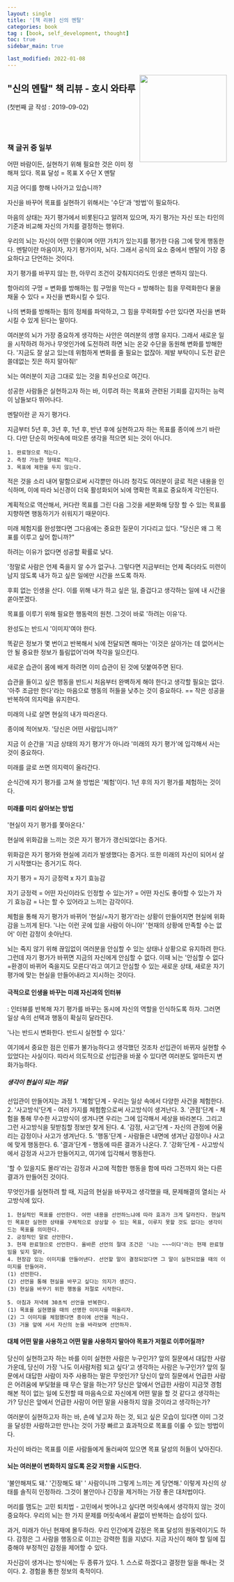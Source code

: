 ```yaml
---
layout: single
title: '[책 리뷰] 신의 멘탈'
categories: book
tag : [book, self_development, thought]
toc: true
sidebar_main: true

last_modified: 2022-01-08
---
```


<img align='right' width='200' height='200' src='https://image.aladin.co.kr/product/18367/18/cover500/8950979373_2.jpg
'>

## "신의 멘탈" 책 리뷰 - 호시 와타루




(첫번째 글 작성 : 2019-09-02)

<br>
<br>

### 책 글귀 중 일부

어떤 바람이든, 실현하기 위해 필요한 것은 이미 정해져 있다.
목표 달성 = 목표 X 수단 X 멘탈

지금 어디를 향해 나아가고 있습니까?

자신을 바꾸어 목표를 실현하기 위해서는 '수단'과 '방법'이 필요하다.

마음의 상태는 자기 평가에서 비롯된다고 알려져 있으며, 자기 평가는 자신 또는 타인의 기준과 비교해 자신의 가치를 결정하는 행위다.

우리의 뇌는 자신이 어떤 인물이며 어떤 가치가 있는지를 평가한 다음 그에 맞게 행동한다. 멘탈이란 마음이자, 자기 평가이자, 뇌다. 그래서 공식의 요소 중에서 멘탈이 가장 중요하다고 단언하는 것이다. 

자기 평가를 바꾸지 않는 한, 아무리 조건이 갖춰지더라도 인생은 변하지 않는다.

항아리의 구멍 = 변화를 방해하는 힘 
구멍을 막는다 = 방해하는 힘을 무력화한다
물을 채울 수 있다 = 자신을 변화시킬 수 있다.

나의 변화를 방해하는 힘의 정체를 파악하고, 그 힘을 무력화할 수만 있다면 자신을 변화시킬 수 있게 된다는 말이다.

여러분의 뇌가 가장 중요하게 생각하는 사안은 여러분의 생명 유지다. 그래서 새로운 일을 시작하려 하거나 무엇인가에 도전하려 하면 뇌는 온갖 수단을 동원해 변화를 방해한다. '지금도 잘 살고 있는데 위험하게 변화를 줄 필요는 없잖아. 제발 부탁이니 도전 같은 쓸데없는 짓은 하지 말아줘!'

뇌는 여러분이 지금 그대로 있는 것을 최우선으로 여긴다.

성공한 사람들은 실현하고자 하는 바, 이루려 하는 목표와 관련된 기회를 감지하는 능력이 남들보다 뛰어나다. 

멘탈이란 곧 자기 평가다.

지금부터 5년 후, 3년 후, 1년 후, 반년 후에 실현하고자 하는 목표를 종이에 쓰기 바란다. 다만 단순히 머릿속에 떠오른 생각을 적으면 되는 것이 아니다. 

	1. 완료형으로 적는다.
	2. 측정 가능한 형태로 적는다.
	3. 목표에 제한을 두지 않는다.

적은 것을 소리 내어 말함으로써 시각뿐만 아니라 청각도 여러분이 글로 적은 내용을 인식하며, 이에 따라 뇌신경이 더욱 활성화되어 뇌에 명확한 목표로 중요하게 각인된다.

계획적으로 역산해서, 커다란 목표를 그린 다음 그것을 세분화해 당장 할 수 있는 목표를 지향하면 행동하기가 쉬워지기 때문이다.

미래 체험지를 완성했다면 그다음에는 중요한 질문이 기다리고 있다. 
"당신은 왜 그 목표를 이루고 싶어 합니까?"

하려는 이유가 없다면 성공할 확률로 낮다. 

'정말로 사람은 언제 죽을지 알 수가 없구나. 그렇다면 지금부터는 언제 죽더라도 미련이 남지 않도록 내가 하고 싶은 일에만 시간을 쓰도록 하자.

후회 없는 인생을 산다. 이를 위해 내가 하고 싶은 일, 즐겁다고 생각하는 일에 내 시간을 쏟아붓겠다.

목표를 이루기 위해 필요한 행동력의 원천. 그것이 바로 '하려는 이유'다.

완성도는 반드시 '이미지'여야 한다.

똑같은 정보가 몇 번이고 반복해서 뇌에 전달되면 해마는 '이것은 살아가는 데 없어서는 안 될 중요한 정보가 틀림없어'라며 착각을 일으킨다.

새로운 습관이 몸에 배게 하려면 이미 습관이 된 것에 덧붙여주면 된다.

습관을 들이고 싶은 행동을 반드시 처음부터 완벽하게 해야 한다고 생각할 필요는 없다. '아주 조금만 한다'라는 마음으로 행동의 허들을 낮추는 것이 중요하다.  == 작은 성공을 반복하여 의지력을 유지한다.

미래의 나로 살면 현실의 내가 따라온다.

종이에 적어보자. '당신은 어떤 사람입니까?'

지금 이 순간을 '지금 상태의 자기 평가'가 아니라 '미래의 자기 평가'에 입각해서 사는 것이 중요하다.

미래를 글로 쓰면 의지력이 올라간다.

순식간에 자기 평가를 고쳐 쓸 방법은 '체험'이다. 1년 후의 자기 평가를 체험하는 것이다.



#### 미래를 미리 살아보는 방법

'현실이 자기 평가를 쫓아온다.'

현실에  위화감을 느끼는 것은 자기 평가가 갱신되었다는 증거다.

위화감은 자기 평가와 현실에 괴리가 발생했다는 증거다. 또한 미래의 자신이 되어서 살기 시작했다는 증거기도 하다.

자기 평가 = 자기 긍정력 x 자기 효능감

자기 긍정력 = 어떤 자신이라도 인정할 수 있는가? = 어떤 자신도 좋아할 수 있는가
자기 효능감 = 나는 할 수 있어라고 느끼는 감각이다.

체험을 통해 자기 평가가 바뀌어 '현실/=자기 평가'라는 상황이 만들어지면 현실에 위화감을 느끼게 된다. '나는 이런 곳에 있을 사람이 아니야' '현재의 상황에 만족할 수는 없어' 이런 감정이 솟아난다.

뇌는 죽지 않기 위해 끊임없이 여러분을 안심할 수 있는 상태나 상황으로 유지하려 한다. 그런데 자기 평가가 바뀌면 지금의 자신에게 안심할 수 없다. 이때 뇌는 '안심할 수 없다=환경이 바뀌어 죽을지도 모른다'라고 여기고 안심할 수 있는 새로운 상태, 새로운 자기 평가에 맞는 현실을 만들어내라고 지시하는 것이다.



#### 극적으로 인생을 바꾸는 미래 자신과의 인터뷰
: 인터뷰를 반복해 자기 평가를 바꾸는 동시에 자신의 역할을 인식하도록 하자. 그러면 일상 속의 선택과 행동이 확실히 달라진다.

'나는 반드시 변화한다. 반드시 실현할 수 있다.'

여기에서 중요한 점은 인류가 불가능하다고 생각했던 것조차 선입관이 바뀌자 실현할 수 있었다는 사실이다. 따라서 의도적으로 선입관을 바꿀 수 있다면 여러분도 얼마든지 변화가능하다.



##### 생각이 현실이 되는 까닭
선입관이 만들어지는 과정
	1. '체험'단계 - 우리는 일상 속에서 다양한 사건을 체험한다. 
	2. '사고방식'단계 - 여러 가지를 체험함으로써 사고방식이 생겨난다.
	3. '관점'단계 - 체험을 통해 무수한 사고방식이 생겨나면 우리는 그에 입각해서 세상을 바라본다. 그리고 그런 사고방식을 뒷받침할 정보만 찾게 된다. 
	4. '감정, 사고'단계 - 자신의 관점에 어울리는 감정이나 사고가 생겨난다.
	5. '행동'단계 - 사람들은 내면에 생겨난 감정이나 사고에 맞게 행동한다.
	6. '결과'단계 - 행동에 따른 결과가 나온다.
	7. '강화'단계 - 사고방식에서 감정과 사고가 만들어지고, 여기에 입각해서 행동한다.

'할 수 있을지도 몰라'라는 감정과 사고에 적합한 행동을 함에 따라 그전까지 와는 다른 결과가 만들어진 것이다.

무엇인가를 실현하려 할 때, 지금의 현실을 바꾸자고 생각했을 때, 문제해결의 열쇠는 사고방식에 있다.

	1. 현실적인 목표를 선언한다. 어떤 내용을 선언하느냐에 따라 효과가 크게 달라진다. 현실적인 목표란 실현한 상태를 구체적으로 상상할 수 있는 목표, 이루지 못할 것도 없다는 생각이 드는 목표를 의미한다.
	2. 긍정적인 말로 선언한다.
	3. 현재 완료형으로 선언한다. 올바른 선언의 절대 조건은 '나는 ~~~이다'라는 현재 완료형임을 잊지 말라.
	4. 현장감 있는 이미지를 만들어낸다. 선언할 말이 결정되었다면 그 말이 실현되었을 때의 이미지를 만들어라.
	(1) 선언한다.
	(2) 선언을 통해 현실을 바꾸고 싶다는 의지가 생긴다.
	(3) 현실을 바꾸기 위한 행동을 저절로 시작한다.
	
	5. 아침과 저녁에 30초씩 선언을 반복한다. 
	(1) 목표를 실현했을 때의 선명한 이미지를 떠올리자.
	(2) 그 이미지를 체험했다면 종이에 선언을 적는다.
	(3) 거울 앞에 서서 자신의 눈을 바라보며 선언하자.
	


#### 대체 어떤 말을 사용하고 어떤 말을 사용하지 말아야 목표가 저절로 이루어질까? 

당신이 실현하고자 하는 바를 이미 실현한 사람은 누구인가?
앞의 질문에서 대답한 사람 가운데, 당신이 가장 '나도 이사람처럼 되고 싶다'고 생각하는 사람은 누구인가?
앞의 질문에서 대답한 사람이 자주 사용하는 말은 무엇인가?
당신이 앞의 질문에서 언급한 사람은 어려움에 부딪혔을 때 무슨 말을 하는가?
당신은 앞에서 언급한 사람이 지금껏 경험해본 적이 없는 일에 도전할 때 마음속으로 자신에게 어떤 말을 할 것 같다고 생각하는가?
당신은 앞에서 언급한 사람이 어떤 말을 사용하지 않을 것이라고 생각하는가?

여러분이 실현하고자 하는 바, 손에 넣고자 하는 것, 되고 싶은 모습이 있다면 이미 그것을 달성한 사람하고만 만나는 것이 가장 빠르고 효과적으로 목표를 이룰 수 있는 방법이다.

자신이 바라는 목표를 이룬 사람들에게 둘러싸여 있으면 목표 달성의 허들이 낮아진다.



#### 뇌는 여러분이 변화하지 않도록 온갖 저항을 시도한다.

'불안해져도 돼.' '긴장해도 돼' ' 사람이니까 그렇게 느끼는 게 당연해.' 이렇게 자신의 상태를 솔직히 인정하라. 그것이 불안이나 긴장을 제거하는 가장 좋은 대처법이다.

머리를 맴도는 고민 퇴치법 - 고민에서  벗어나고 싶다면 머릿속에서 생각하지 않는 것이 중요하다. 우리의 뇌는 한 가지 문제를 머릿속에서 끝없이 반복하는 습성이 있다.

과거, 미래가 아닌 현재에 몰두하라.
우리 인간에게 감정은 목표 달성의 원동력이기도 하다. 감정은 그 사람을 행동으로 이끄는 강력한 힘을 지녔다.
지금 자신이 해야 할 일에 집중해야 부정적인 감정을 제어할 수 있다.

자신감이 생겨나는 방식에는 두 종류가 있다.
	1. 스스로 하겠다고 결정한 일을 해내는 것이다.
	2. 경험을 통한 정보의 축적이다. 
